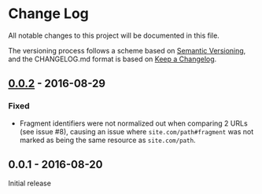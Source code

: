 # Change Log

All notable changes to this project will be documented in this file.

The versioning process follows a scheme based on [Semantic Versioning](http://semver.org/), and the CHANGELOG.md format is based on [Keep a Changelog](http://keepachangelog.com/).

## [0.0.2] - 2016-08-29

### Fixed
- Fragment identifiers were not normalized out when comparing 2 URLs (see issue #8), causing an issue where `site.com/path#fragment` was not marked as being the same resource as `site.com/path`.

## 0.0.1 - 2016-08-20

Initial release


[0.0.2]: https://github.com/liviu-/average-pixels/compare/v0.0.1...v0.0.2
